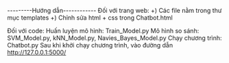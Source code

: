 ---------Hướng dẫn------------
Đối với trang web: 
+) Các file nằm trong thư mục templates
+) Chỉnh sửa html + css trong Chatbot.html

Đối với code:
Huấn luyện mô hình: Train_Model.py
Mô hình so sánh: SVM_Model.py, kNN_Model.py, Navies_Bayes_Model.py
Chạy chương trình: Chatbot.py
Sau khi khởi chạy chương trình, vào đường dẫn http://127.0.0.1:5000/ 
